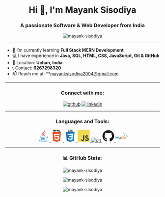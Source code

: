 <h1 align="center">Hi 👋, I'm Mayank Sisodiya</h1>
<h3 align="center">A passionate Software & Web Developer from India</h3>

<p align="center"> 
  <img src="https://komarev.com/ghpvc/?username=mayank-sisodiya&label=Profile%20views&color=0e75b6&style=flat" alt="mayank-sisodiya" /> 
</p>

---

- 🌱 I’m currently learning **Full Stack MERN Development**  
- 💻 I have experience in **Java, SQL, HTML, CSS, JavaScript, Git & GitHub**  
- 📍 Location: **Uchan, India**  
- 📞 Contact: **6267298320**  
- 📫 Reach me at: **mayanksisodiya2004@gmail.com 

---

<h3 align="center">Connect with me:</h3>
<p align="center">
  <a href="https://github.com/mayank-sisodiya" target="blank">
    <img align="center" src="https://raw.githubusercontent.com/rahuldkjain/github-profile-readme-generator/master/src/images/icons/Social/github.svg" alt="github" height="30" width="40" />
  </a>
  <a href="https://www.linkedin.com/" target="blank">
    <img align="center" src="https://raw.githubusercontent.com/rahuldkjain/github-profile-readme-generator/master/src/images/icons/Social/linked-in-alt.svg" alt="linkedin" height="30" width="40" />
  </a>
</p>

---

<h3 align="center">Languages and Tools:</h3>
<p align="center"> 
  <a href="https://www.java.com" target="_blank"> <img src="https://raw.githubusercontent.com/devicons/devicon/master/icons/java/java-original.svg" alt="java" width="40" height="40"/> </a>
  <a href="https://www.w3.org/html/" target="_blank"> <img src="https://raw.githubusercontent.com/devicons/devicon/master/icons/html5/html5-original-wordmark.svg" alt="html5" width="40" height="40"/> </a>
  <a href="https://developer.mozilla.org/en-US/docs/Web/CSS" target="_blank"> <img src="https://raw.githubusercontent.com/devicons/devicon/master/icons/css3/css3-original-wordmark.svg" alt="css3" width="40" height="40"/> </a>
  <a href="https://developer.mozilla.org/en-US/docs/Web/JavaScript" target="_blank"> <img src="https://raw.githubusercontent.com/devicons/devicon/master/icons/javascript/javascript-original.svg" alt="javascript" width="40" height="40"/> </a>
  <a href="https://git-scm.com/" target="_blank"> <img src="https://www.vectorlogo.zone/logos/git-scm/git-scm-icon.svg" alt="git" width="40" height="40"/> </a>
  <a href="https://github.com/" target="_blank"> <img src="https://raw.githubusercontent.com/devicons/devicon/master/icons/github/github-original.svg" alt="github" width="40" height="40"/> </a>
  <a href="https://www.mysql.com/" target="_blank"> <img src="https://raw.githubusercontent.com/devicons/devicon/master/icons/mysql/mysql-original-wordmark.svg" alt="mysql" width="40" height="40"/> </a>
</p>

---

<h3 align="center">📊 GitHub Stats:</h3>
<p align="center">
  <img src="https://github-readme-stats.vercel.app/api/top-langs?username=mayank-sisodiya&show_icons=true&locale=en&layout=compact" alt="mayank-sisodiya" />
</p>

<p align="center">
  <img src="https://github-readme-stats.vercel.app/api?username=mayank-sisodiya&show_icons=true&locale=en" alt="mayank-sisodiya" />
</p>

<p align="center">
  <img src="https://github-readme-streak-stats.herokuapp.com/?user=mayank-sisodiya&" alt="mayank-sisodiya" />
</p>
